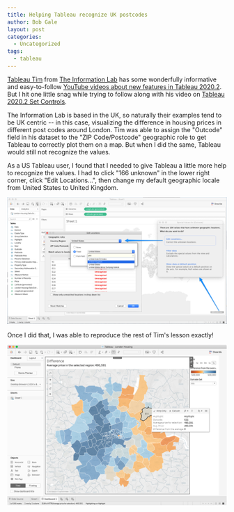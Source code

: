 ```yaml
---
title: Helping Tableau recognize UK postcodes
author: Bob Gale
layout: post
categories:
  - Uncategorized
tags:
  - tableau 
---
```


[Tableau Tim](https://tableautim.com/) from [The Information Lab](https://www.theinformationlab.co.uk/) has some wonderfully informative and easy-to-follow [YouTube videos about new features in Tableau 2020.2](https://www.youtube.com/playlist?list=PLRfaJ7ZL0cF4Pxo0QnJStUPysflgKcI8v). But I hit one little snag while trying to follow along with his video on [Tableau 2020.2 Set Controls](https://youtu.be/WR0qB_0Y2sI).

The Information Lab is based in the UK, so naturally their examples tend to be UK centric -- in this case, visualizing the difference in housing prices in different post codes around London. Tim was able to assign the "Outcode" field in his dataset to the "ZIP Code/Postcode" geographic role to get Tableau to correctly plot them on a map. But when I did the same, Tableau would still not recognize the values.

As a US Tableau user, I found that I needed to give Tableau a little more help to recognize the values. I had to click  "166 unknown" in the lower right corner, click "Edit Locations...", then change my default geographic locale from United States to United Kingdom. 

![Tableau geographic locale](/images/2020/07/uk_outcode_fix.png)

Once I did that, I was able to reproduce the rest of Tim's lesson exactly!

![Tableau London Housing dashboard](/images/2020/07/london_housing_final.png)
